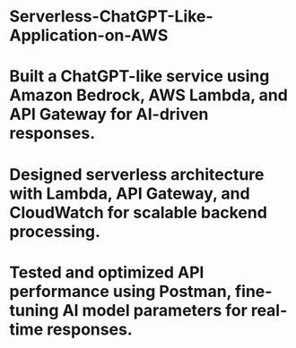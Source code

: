 # Serverless-ChatGPT-Like-Application-on-AWS

# Built a ChatGPT-like service using Amazon Bedrock, AWS Lambda, and API Gateway for AI-driven responses.
# Designed serverless architecture with Lambda, API Gateway, and CloudWatch for scalable backend processing.
# Tested and optimized API performance using Postman, fine-tuning AI model parameters for real-time responses.
